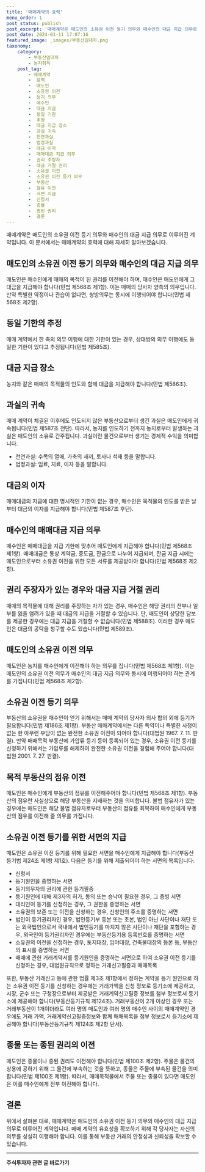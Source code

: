 ```yaml
---
title: '매매계약의 효력'
menu_order: 1
post_status: publish
post_excerpt: '매매계약은 매도인의 소유권 이전 등기 의무와 매수인의 대금 지급 의무로 이루어진 계약입니다. 이 문서에서는 매매계약의 효력에 대해 자세히 알아보겠습니다.'
post_date: 2024-01-11 17:07:16
featured_image: _images/부동산임대차.png
taxonomy:
    category:
        - 부동산임대차
        - 농지취득
    post_tag:
        - 매매계약
        -  효력
        -  매도인
        -  소유권 이전
        -  등기 의무
        -  매수인
        -  대금 지급
        -  동일 기한
        -  추정
        -  대금 지급 장소
        -  과실 귀속
        -  천연과실
        -  법정과실
        -  대금 이자
        -  매매대금 지급 의무
        -  권리 주장자
        -  대금 거절 권리
        -  소유권 이전
        -  소유권 이전 등기 의무
        -  부동산
        -  점유 이전
        -  서면 지급
        -  신청서
        -  종물
        -  종된 권리
        -  결론
---
```



매매계약은 매도인의 소유권 이전 등기 의무와 매수인의 대금 지급 의무로 이루어진 계약입니다. 이 문서에서는 매매계약의 효력에 대해 자세히 알아보겠습니다.

## 매도인의 소유권 이전 등기 의무와 매수인의 대금 지급 의무

매도인은 매수인에게 매매의 목적이 된 권리를 이전해야 하며, 매수인은 매도인에게 그 대금을 지급해야 합니다(민법 제568조 제1항). 이는 매매의 당사자 양측의 의무입니다. 만약 특별한 약정이나 관습이 없다면, 쌍방의무는 동시에 이행되어야 합니다(민법 제568조 제2항).

## 동일 기한의 추정

매매 계약에서 한 측의 의무 이행에 대한 기한이 있는 경우, 상대방의 의무 이행에도 동일한 기한이 있다고 추정됩니다(민법 제585조).

## 대금 지급 장소

농지와 같은 매매의 목적물의 인도와 함께 대금을 지급해야 합니다(민법 제586조).

## 과실의 귀속

매매 계약이 체결된 이후에도 인도되지 않은 부동산으로부터 생긴 과실은 매도인에게 귀속됩니다(민법 제587조 전단). 따라서, 농지를 인도하기 전까지 농지로부터 발생하는 과실은 매도인의 소유로 간주됩니다. 과실이란 물건으로부터 생기는 경제적 수익을 의미합니다.
- 천연과실: 수목의 열매, 가축의 새끼, 토사나 석재 등을 말합니다.
- 법정과실: 임료, 지료, 이자 등을 말합니다.

## 대금의 이자

매매대금의 지급에 대한 명시적인 기한이 없는 경우, 매수인은 목적물의 인도를 받은 날부터 대금의 이자를 지급해야 합니다(민법 제587조 후단).

## 매수인의 매매대금 지급 의무

매수인은 매매대금을 지급 기한에 맞추어 매도인에게 지급해야 합니다(민법 제568조 제1항). 매매대금은 통상 계약금, 중도금, 잔금으로 나누어 지급되며, 잔금 지급 시에는 매도인으로부터 소유권 이전을 위한 모든 서류를 제공받아야 합니다(민법 제568조 제2항).

## 권리 주장자가 있는 경우와 대금 지급 거절 권리

매매의 목적물에 대해 권리를 주장하는 자가 있는 경우, 매수인은 해당 권리의 전부나 일부를 잃을 염려가 있을 때 대금의 지급을 거절할 수 있습니다. 단, 매도인이 상당한 담보를 제공한 경우에는 대금 지급을 거절할 수 없습니다(민법 제588조). 이러한 경우 매도인은 대금의 공탁을 청구할 수도 있습니다(민법 제589조).

## 매도인의 소유권 이전 의무

매도인은 농지를 매수인에게 이전해야 하는 의무를 집니다(민법 제568조 제1항). 이는 매도인의 소유권 이전 의무가 매수인의 대금 지급 의무와 동시에 이행되어야 하는 관계를 가집니다(민법 제568조 제2항).

## 소유권 이전 등기 의무

부동산의 소유권을 매수인이 얻기 위해서는 매매 계약의 당사자 의사 합의 외에 등기가 필요합니다(민법 제186조 제1항). 부동산 매매계약에서는 다른 특약이나 특별한 사정이 없는 한 아무런 부담이 없는 완전한 소유권 이전이 되어야 합니다(대법원 1967. 7. 11. 판결). 만약 매매목적 부동산에 가압류 등기 등이 등록되어 있는 경우, 소유권 이전 등기를 신청하기 위해서는 가압류를 해제하여 완전한 소유권 이전을 경험해 주어야 합니다(대법원 2001. 7. 27. 판결).

## 목적 부동산의 점유 이전

매도인은 매수인에게 부동산의 점유를 이전해주어야 합니다(민법 제568조 제1항). 부동산의 점유란 사실상으로 해당 부동산을 지배하는 것을 의미합니다. 불법 점유자가 있는 경우에는 매도인은 해당 불법 점유자로부터 부동산의 점유를 회복하여 매수인에게 부동산의 점유를 이전해 줄 의무를 가집니다.

## 소유권 이전 등기를 위한 서면의 지급

매도인은 소유권 이전 등기를 위해 필요한 서면을 매수인에게 지급해야 합니다(부동산등기법 제24조 제1항 제1호). 다음은 등기를 위해 제출되어야 하는 서면의 목록입니다:
- 신청서
- 등기원인을 증명하는 서면
- 등기의무자의 권리에 관한 등기필증
- 등기원인에 대해 제3자의 허가, 동의 또는 승낙이 필요한 경우, 그 증빙 서면
- 대리인이 등기를 신청하는 경우, 그 권한을 증명하는 서면
- 소유권의 보존 또는 이전을 신청하는 경우, 신청인의 주소를 증명하는 서면
- 법인이 등기권리자인 경우, 법인등기부 등본 또는 초본, 법인 아닌 사단이나 재단 또는 외국법인으로서 국내에서 법인등기를 마치지 않은 사단이나 재단을 포함하는 경우, 외국인이 등기권리자인 경우에는 부동산등기용 등록번호를 증명하는 서면
- 소유권의 이전을 신청하는 경우, 토지대장, 임야대장, 건축물대장의 등본 등, 부동산의 표시를 증명하는 서면
- 매매에 관한 거래계약서를 등기원인을 증명하는 서면으로 하여 소유권 이전 등기를 신청하는 경우, 대법원규칙으로 정하는 거래신고필증과 매매목록

또한, 부동산 거래신고 등에 관한 법률 제3조 제1항에서 정하는 계약을 등기 원인으로 하는 소유권 이전 등기를 신청하는 경우에는 거래가액을 신청 정보로 등기소에 제공하고, 시장, 군수 또는 구청장으로부터 제공받은 거래계약신고필증 정보를 첨부 정보로서 등기소에 제공해야 합니다(부동산등기규칙 제124조). 거래부동산이 2개 이상인 경우 또는 거래부동산이 1개이더라도 여러 명의 매도인과 여러 명의 매수인 사이의 매매계약인 경우에도 거래 가액, 거래계약신고필증정보와 함께 매매목록을 첨부 정보로서 등기소에 제공해야 합니다(부동산등기규칙 제124조 제2항 단서).

## 종물 또는 종된 권리의 이전

매도인은 종물이나 종된 권리도 이전해야 합니다(민법 제100조 제2항). 주물은 물건의 상용에 공하기 위해 그 물건에 부속하는 것을 뜻하고, 종물은 주물에 부속된 물건을 의미합니다(민법 제100조 제1항). 따라서, 매매목적물에서 주물 또는 종물이 있다면 매도인은 이를 매수인에게 전부 이전해야 합니다.

## 결론

위에서 살펴본 대로, 매매계약은 매도인의 소유권 이전 등기 의무와 매수인의 대금 지급 의무로 이루어진 계약입니다. 매매 계약의 유효성을 확보하기 위해 각 당사자는 자신의 의무를 성실히 이행해야 합니다. 이를 통해 부동산 거래의 안정성과 신뢰성을 확보할 수 있습니다.
<!-- wp:separator -->
<hr class="wp-block-separator has-alpha-channel-opacity"/>
<!-- /wp:separator -->

<!-- wp:group {"backgroundColor":"base","layout":{"type":"constrained"}} -->
<div class="wp-block-group has-base-background-color has-background"><!-- wp:paragraph {"align":"center","fontSize":"medium"} -->
<p class="has-text-align-center has-large-font-size"><strong>주식투자자 관련 글 바로가기</strong></p>
<!-- /wp:paragraph -->


<!-- wp:latest-posts
{"categories":[{"id":15119,"count":19,"description":"","link":"https://uknowlaw.com/category/%ec%a3%bc%ec%8b%9d%ed%88%ac%ec%9e%90%ec%9e%90/","name":"주식투자자","slug":"주식투자자","taxonomy":"category","parent":0,"meta":[],"_links":{"self":[{"href":"https://uknowlaw.com/wp-json/wp/v2/categories/15119"}],"collection":[{"href":"https://uknowlaw.com/wp-json/wp/v2/categories"}],"about":[{"href":"https://uknowlaw.com/wp-json/wp/v2/taxonomies/category"}],"wp:post_type":[{"href":"https://uknowlaw.com/wp-json/wp/v2/posts?categories=15119"}],"curies":[{"name":"wp","href":"https://api.w.org/{rel}","templated":true}]}}],"postsToShow":100,"excerptLength":28,"postLayout":"grid","columns":2,"featuredImageAlign":"left","featuredImageSizeSlug":"large","fontSize":"small"} /--></div>
<!-- /wp:group -->